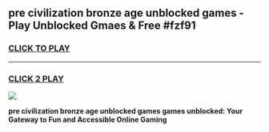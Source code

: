 
## pre civilization bronze age unblocked games - Play Unblocked Gmaes & Free #fzf91
<h3>
<a href="https://news.freeplayer.one?title=pre_civilization_bronze_age_unblocked_games&ref=03M">CLICK TO PLAY</a></h3>
<hr>

<h3>
<a href="https://news.freeplayer.one?title=pre_civilization_bronze_age_unblocked_games&ref=03M">CLICK 2 PLAY</a>
  
</h3>

<a href="https://news.freeplayer.one?title=pre_civilization_bronze_age_unblocked_games&ref=03M"><img src="https://clearcache.store/games.png"></a>


**pre civilization bronze age unblocked games games unblocked: Your Gateway to Fun and Accessible Online Gaming**
